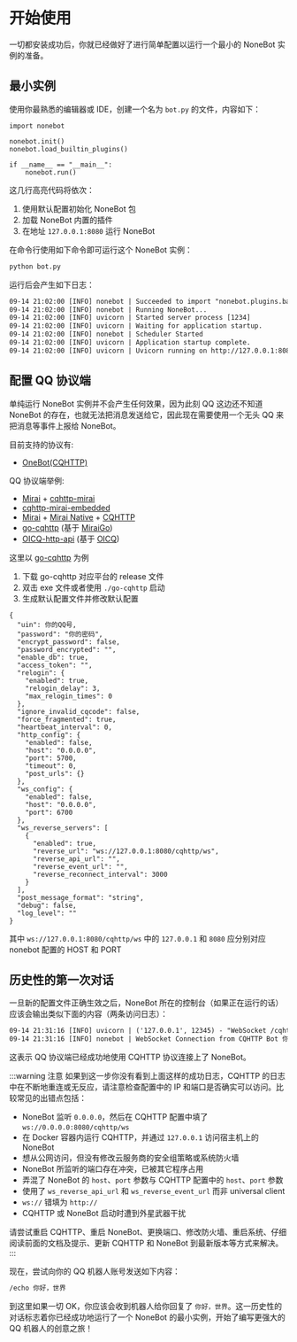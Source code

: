 # 开始使用

一切都安装成功后，你就已经做好了进行简单配置以运行一个最小的 NoneBot 实例的准备。

## 最小实例

使用你最熟悉的编辑器或 IDE，创建一个名为 `bot.py` 的文件，内容如下：

```python{3,4,7}
import nonebot

nonebot.init()
nonebot.load_builtin_plugins()

if __name__ == "__main__":
    nonebot.run()
```

这几行高亮代码将依次：

1. 使用默认配置初始化 NoneBot 包
2. 加载 NoneBot 内置的插件
3. 在地址 `127.0.0.1:8080` 运行 NoneBot

在命令行使用如下命令即可运行这个 NoneBot 实例：

```bash
python bot.py
```

运行后会产生如下日志：

```default
09-14 21:02:00 [INFO] nonebot | Succeeded to import "nonebot.plugins.base"
09-14 21:02:00 [INFO] nonebot | Running NoneBot...
09-14 21:02:00 [INFO] uvicorn | Started server process [1234]
09-14 21:02:00 [INFO] uvicorn | Waiting for application startup.
09-14 21:02:00 [INFO] nonebot | Scheduler Started
09-14 21:02:00 [INFO] uvicorn | Application startup complete.
09-14 21:02:00 [INFO] uvicorn | Uvicorn running on http://127.0.0.1:8080 (Press CTRL+C to quit)
```

## 配置 QQ 协议端

单纯运行 NoneBot 实例并不会产生任何效果，因为此刻 QQ 这边还不知道 NoneBot 的存在，也就无法把消息发送给它，因此现在需要使用一个无头 QQ 来把消息等事件上报给 NoneBot。

目前支持的协议有:

- [OneBot(CQHTTP)](https://github.com/howmanybots/onebot/blob/master/README.md)

QQ 协议端举例:

- [Mirai](https://github.com/mamoe/mirai) + [cqhttp-mirai](https://github.com/yyuueexxiinngg/cqhttp-mirai)
- [cqhttp-mirai-embedded](https://github.com/yyuueexxiinngg/cqhttp-mirai/tree/embedded)
- [Mirai](https://github.com/mamoe/mirai) + [Mirai Native](https://github.com/iTXTech/mirai-native) + [CQHTTP](https://github.com/richardchien/coolq-http-api)
- [go-cqhttp](https://github.com/Mrs4s/go-cqhttp) (基于 [MiraiGo](https://github.com/Mrs4s/MiraiGo))
- [OICQ-http-api](https://github.com/takayama-lily/onebot) (基于 [OICQ](https://github.com/takayama-lily/oicq))

这里以 [go-cqhttp](https://github.com/Mrs4s/go-cqhttp) 为例

1. 下载 go-cqhttp 对应平台的 release 文件
2. 双击 exe 文件或者使用 `./go-cqhttp` 启动
3. 生成默认配置文件并修改默认配置

```json{2,3,30-31}
{
  "uin": 你的QQ号,
  "password": "你的密码",
  "encrypt_password": false,
  "password_encrypted": "",
  "enable_db": true,
  "access_token": "",
  "relogin": {
    "enabled": true,
    "relogin_delay": 3,
    "max_relogin_times": 0
  },
  "ignore_invalid_cqcode": false,
  "force_fragmented": true,
  "heartbeat_interval": 0,
  "http_config": {
    "enabled": false,
    "host": "0.0.0.0",
    "port": 5700,
    "timeout": 0,
    "post_urls": {}
  },
  "ws_config": {
    "enabled": false,
    "host": "0.0.0.0",
    "port": 6700
  },
  "ws_reverse_servers": [
    {
      "enabled": true,
      "reverse_url": "ws://127.0.0.1:8080/cqhttp/ws",
      "reverse_api_url": "",
      "reverse_event_url": "",
      "reverse_reconnect_interval": 3000
    }
  ],
  "post_message_format": "string",
  "debug": false,
  "log_level": ""
}
```

其中 `ws://127.0.0.1:8080/cqhttp/ws` 中的 `127.0.0.1` 和 `8080` 应分别对应 nonebot 配置的 HOST 和 PORT

## 历史性的第一次对话

一旦新的配置文件正确生效之后，NoneBot 所在的控制台（如果正在运行的话）应该会输出类似下面的内容（两条访问日志）：

```default
09-14 21:31:16 [INFO] uvicorn | ('127.0.0.1', 12345) - "WebSocket /cqhttp/ws" [accepted]
09-14 21:31:16 [INFO] nonebot | WebSocket Connection from CQHTTP Bot 你的QQ号 Accepted!
```

这表示 QQ 协议端已经成功地使用 CQHTTP 协议连接上了 NoneBot。

:::warning 注意
如果到这一步你没有看到上面这样的成功日志，CQHTTP 的日志中在不断地重连或无反应，请注意检查配置中的 IP 和端口是否确实可以访问。比较常见的出错点包括：

- NoneBot 监听 `0.0.0.0`，然后在 CQHTTP 配置中填了 `ws://0.0.0.0:8080/cqhttp/ws`
- 在 Docker 容器内运行 CQHTTP，并通过 `127.0.0.1` 访问宿主机上的 NoneBot
- 想从公网访问，但没有修改云服务商的安全组策略或系统防火墙
- NoneBot 所监听的端口存在冲突，已被其它程序占用
- 弄混了 NoneBot 的 `host`、`port` 参数与 CQHTTP 配置中的 `host`、`port` 参数
- 使用了 `ws_reverse_api_url` 和 `ws_reverse_event_url` 而非 universal client
- `ws://` 错填为 `http://`
- CQHTTP 或 NoneBot 启动时遭到外星武器干扰

请尝试重启 CQHTTP、重启 NoneBot、更换端口、修改防火墙、重启系统、仔细阅读前面的文档及提示、更新 CQHTTP 和 NoneBot 到最新版本等方式来解决。
:::

现在，尝试向你的 QQ 机器人账号发送如下内容：

```default
/echo 你好，世界
```

到这里如果一切 OK，你应该会收到机器人给你回复了 `你好，世界`。这一历史性的对话标志着你已经成功地运行了一个 NoneBot 的最小实例，开始了编写更强大的 QQ 机器人的创意之旅！

<ClientOnly>
  <Messenger :messages="[{ position: 'right', msg: '/echo 你好，世界' }, { position: 'left', msg: '你好，世界' }]"/>
</ClientOnly>
